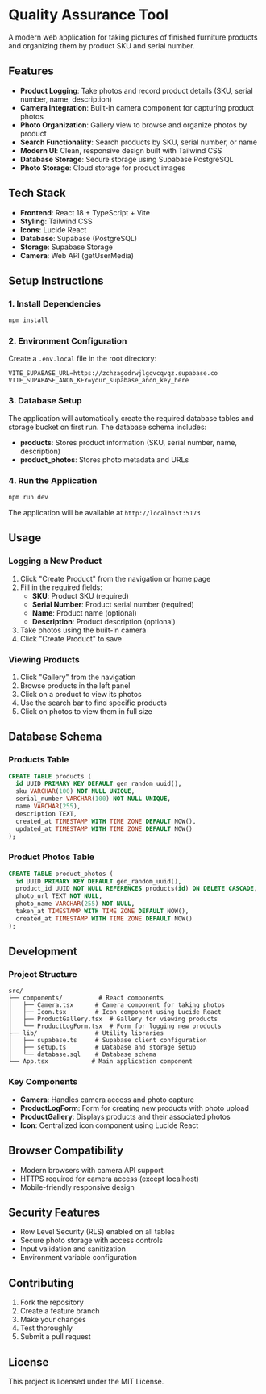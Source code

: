 # Quality Assurance Tool

A modern web application for taking pictures of finished furniture products and organizing them by product SKU and serial number.

## Features

- **Product Logging**: Take photos and record product details (SKU, serial number, name, description)
- **Camera Integration**: Built-in camera component for capturing product photos
- **Photo Organization**: Gallery view to browse and organize photos by product
- **Search Functionality**: Search products by SKU, serial number, or name
- **Modern UI**: Clean, responsive design built with Tailwind CSS
- **Database Storage**: Secure storage using Supabase PostgreSQL
- **Photo Storage**: Cloud storage for product images

## Tech Stack

- **Frontend**: React 18 + TypeScript + Vite
- **Styling**: Tailwind CSS
- **Icons**: Lucide React
- **Database**: Supabase (PostgreSQL)
- **Storage**: Supabase Storage
- **Camera**: Web API (getUserMedia)

## Setup Instructions

### 1. Install Dependencies

```bash
npm install
```

### 2. Environment Configuration

Create a `.env.local` file in the root directory:

```env
VITE_SUPABASE_URL=https://zchzagodrwjlgqvcqvqz.supabase.co
VITE_SUPABASE_ANON_KEY=your_supabase_anon_key_here
```

### 3. Database Setup

The application will automatically create the required database tables and storage bucket on first run. The database schema includes:

- **products**: Stores product information (SKU, serial number, name, description)
- **product_photos**: Stores photo metadata and URLs

### 4. Run the Application

```bash
npm run dev
```

The application will be available at `http://localhost:5173`

## Usage

### Logging a New Product

1. Click "Create Product" from the navigation or home page
2. Fill in the required fields:
   - **SKU**: Product SKU (required)
   - **Serial Number**: Product serial number (required)
   - **Name**: Product name (optional)
   - **Description**: Product description (optional)
3. Take photos using the built-in camera
4. Click "Create Product" to save

### Viewing Products

1. Click "Gallery" from the navigation
2. Browse products in the left panel
3. Click on a product to view its photos
4. Use the search bar to find specific products
5. Click on photos to view them in full size

## Database Schema

### Products Table
```sql
CREATE TABLE products (
  id UUID PRIMARY KEY DEFAULT gen_random_uuid(),
  sku VARCHAR(100) NOT NULL UNIQUE,
  serial_number VARCHAR(100) NOT NULL UNIQUE,
  name VARCHAR(255),
  description TEXT,
  created_at TIMESTAMP WITH TIME ZONE DEFAULT NOW(),
  updated_at TIMESTAMP WITH TIME ZONE DEFAULT NOW()
);
```

### Product Photos Table
```sql
CREATE TABLE product_photos (
  id UUID PRIMARY KEY DEFAULT gen_random_uuid(),
  product_id UUID NOT NULL REFERENCES products(id) ON DELETE CASCADE,
  photo_url TEXT NOT NULL,
  photo_name VARCHAR(255) NOT NULL,
  taken_at TIMESTAMP WITH TIME ZONE DEFAULT NOW(),
  created_at TIMESTAMP WITH TIME ZONE DEFAULT NOW()
);
```

## Development

### Project Structure

```
src/
├── components/          # React components
│   ├── Camera.tsx      # Camera component for taking photos
│   ├── Icon.tsx        # Icon component using Lucide React
│   ├── ProductGallery.tsx  # Gallery for viewing products
│   └── ProductLogForm.tsx  # Form for logging new products
├── lib/                # Utility libraries
│   ├── supabase.ts     # Supabase client configuration
│   ├── setup.ts        # Database and storage setup
│   └── database.sql    # Database schema
└── App.tsx            # Main application component
```

### Key Components

- **Camera**: Handles camera access and photo capture
- **ProductLogForm**: Form for creating new products with photo upload
- **ProductGallery**: Displays products and their associated photos
- **Icon**: Centralized icon component using Lucide React

## Browser Compatibility

- Modern browsers with camera API support
- HTTPS required for camera access (except localhost)
- Mobile-friendly responsive design

## Security Features

- Row Level Security (RLS) enabled on all tables
- Secure photo storage with access controls
- Input validation and sanitization
- Environment variable configuration

## Contributing

1. Fork the repository
2. Create a feature branch
3. Make your changes
4. Test thoroughly
5. Submit a pull request

## License

This project is licensed under the MIT License.